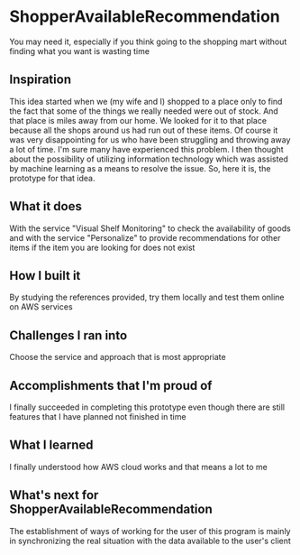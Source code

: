 # ShopperAvailableRecommendation
You may need it, especially if you think going to the shopping mart without finding what you want is wasting time

## Inspiration
This idea started when we (my wife and I) shopped to a place only to find the fact that some of the things we really needed were out of stock. And that place is miles away from our home. We looked for it to that place because all the shops around us had run out of these items. Of course it was very disappointing for us who have been struggling and throwing away a lot of time. I'm sure many have experienced this problem. I then thought about the possibility of utilizing information technology which was assisted by machine learning as a means to resolve the issue. So, here it is, the prototype for that idea.

## What it does
With the service "Visual Shelf Monitoring" to check the availability of goods and with the service "Personalize" to provide recommendations for other items if the item you are looking for does not exist

## How I built it
By studying the references provided, try them locally and test them online on AWS services

## Challenges I ran into
Choose the service and approach that is most appropriate

## Accomplishments that I'm proud of
I finally succeeded in completing this prototype even though there are still features that I have planned not finished in time

## What I learned
I finally understood how AWS cloud works and that means a lot to me

## What's next for ShopperAvailableRecommendation
The establishment of ways of working for the user of this program is mainly in synchronizing the real situation with the data available to the user's client

